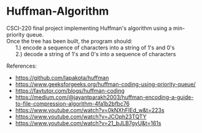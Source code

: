 # Huffman-Algorithm
CSCI-220 final project implementing Huffman's algorithm using a min-priority queue. <br>
Once the tree has been built, the program should: <br>
&nbsp;&nbsp;&nbsp;&nbsp;&nbsp; 1.) encode a sequence of characters into a string of 1's and 0's <br>
&nbsp;&nbsp;&nbsp;&nbsp;&nbsp; 2.) decode a string of 1's and 0's into a sequence of characters

References:
* https://github.com/lapakota/huffman
* https://www.geeksforgeeks.org/huffman-coding-using-priority-queue/
* https://favtutor.com/blogs/huffman-coding
* https://medium.com/@jayantparakh2003/huffman-encoding-a-guide-to-file-compression-algorithm-4fa1b2bfbc76
* https://www.youtube.com/watch?v=0kNXhFIEd_w&t=223s
* https://www.youtube.com/watch?v=JCOph23TQTY
* https://www.youtube.com/watch?v=21_bJLB7gyU&t=161s




